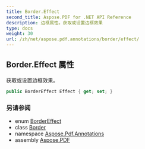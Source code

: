 ```yaml
---
title: Border.Effect
second_title: Aspose.PDF for .NET API Reference
description: 边框属性。获取或设置边框效果
type: docs
weight: 30
url: /zh/net/aspose.pdf.annotations/border/effect/
---
```

## Border.Effect 属性

获取或设置边框效果。

```csharp
public BorderEffect Effect { get; set; }
```

### 另请参阅

* enum [BorderEffect](../../bordereffect/)
* class [Border](../)
* namespace [Aspose.Pdf.Annotations](../../../aspose.pdf.annotations/)
* assembly [Aspose.PDF](../../../)
